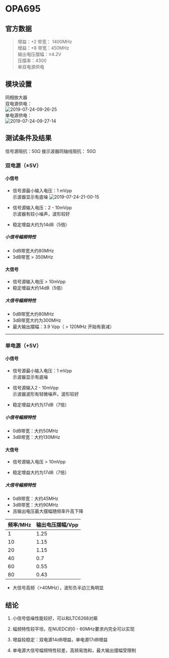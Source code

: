 # OPA695

## 官方数据

> 增益：+2  带宽： 1400MHz  
增益：+8  带宽：450MHz  
输出电压摆幅：±4.2V  
压摆率：4300  
单双电源供电

## 模块设置

同相放大器  
双电源供电：  
![2019-07-24-09-26-25](http://oss.cnworkshop.xyz/0af4aa06b6220ec22664064f9ed792d8.png)  
单电源供电：  
![2019-07-24-09-27-14](http://oss.cnworkshop.xyz/68fad06c652f2e3b1b1b7a7efca6ffc1.png)

## 测试条件及结果

信号源阻抗：50Ω
接示波器同轴线阻抗： 50Ω

### 双电源（±5V）

#### 小信号

* 信号源最小输入电压：1 mVpp  
示波器显示有底噪
![2019-07-24-21-00-15](http://oss.cnworkshop.xyz/1720900d04eee1dcdd3990189755eea2.png)

* 信号源输入电压：2 - 10mVpp  
示波器有较小噪声，波形较好

* 稳定增益大约为14dB（5倍）

##### 小信号幅频特性

* 0dB带宽大约80MHz
* 3dB带宽 > 350MHz

#### 大信号

* 信号源输入电压 > 10mVpp
* 稳定增益大约14dB（5倍）

##### 大信号幅频特性

* 0dB带宽大约80MHz
* 3dB带宽大约为300MHz
* 最大输出摆幅：3.9 Vpp（ > 120MHz 开始有衰减）

---------

### 单电源（+5V）

#### 小信号

* 信号源最小输入电压：1 mVpp  
示波器显示有底噪

* 信号源输入2 - 10mVpp  
示波器波形有轻微噪声，波形较好

* 稳定增益大约为17dB（7倍）

##### 小信号幅频特性

* 0dB带宽：大约50MHz  
* 3dB带宽：大约130MHz 

#### 大信号

* 信号源输入电压 > 10mVpp  

* 稳定增益大约为17dB（7倍）

##### 大信号幅频特性

* 0dB带宽：大约45MHz
* 3dB带宽：大约90MHz
* 且输出电压最大摆幅随频率升高下降

|   频率/MHz   | 输出电压摆幅/Vpp |
|   ---   | --- |
|  1   |  1.25  |
|  10  | 1.15  |
| 20  | 1.15 |
| 40  | 0.7 |
| 60  | 0.55 |
| 80  | 0.43 |

* 大信号高频（>40MHz），波形负半边三角明显

## 结论

1. 小信号低噪性能较好，可以和LTC6268对飙

2. 幅频特性较平坦，在NUEDC的0 - 60MHz要求内完全可以实现

3. 增益较稳定：双电源14dB增益，单电源17dB增益

4. 单电源大信号幅频特性较差，高频易饱和，最大输出摆幅受限制
